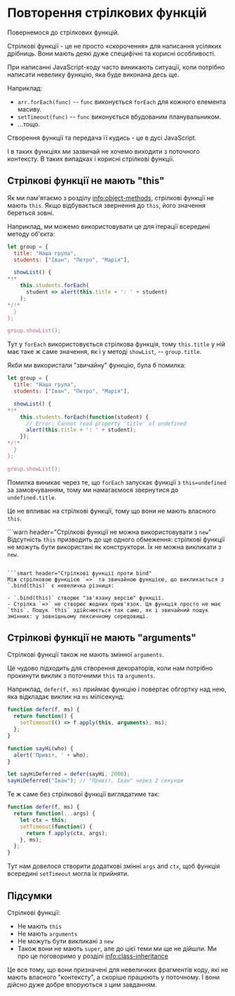 # Повторення стрілкових функцій

Повернемося до стрілкових функцій.

Стрілкові функції - це не просто «скорочення» для написання усіляких дрібниць. Вони мають деякі дуже специфічні та корисні особливості.

При написанні JavaScript-коду часто виникають ситуації, коли потрібно написати невелику функцію, яка буде виконана десь ще.

Наприклад:

- `arr.forEach(func)` -- `func` виконується `forEach` для кожного елемента масиву.
- `setTimeout(func)` -- `func` виконується вбудованим планувальником.
- ...тощо.

Створення функції та передача її кудись - це в дусі JavaScript.

І в таких функціях ми зазвичай не хочемо виходити з поточного контексту. В таких випадках і корисні стрілкові функції.

## Стрілкові функції не мають "this"

Як ми пам'ятаємо з розділу <info:object-methods>, стрілкові функції не мають `this`. Якщо відбувається звернення до `this`, його значення береться зовні.

Наприклад, ми можемо використовувати це для ітерації всередині методу об'єкта:

```js run
let group = {
  title: "Наша група",
  students: ["Іван", "Петро", "Марія"],

  showList() {
*!*
    this.students.forEach(
      student => alert(this.title + ': ' + student)
    );
*/!*
  }
};

group.showList();
```

Тут у `forEach` використовується стрілкова функція, тому `this.title` у ній має таке ж саме значення, як і у методі `showList`, -- `group.title`.

Якби ми використали "звичайну" функцію, була б помилка:

```js run
let group = {
  title: "Наша група",
  students: ["Іван", "Петро", "Марія"],

  showList() {
*!*
    this.students.forEach(function(student) {
      // Error: Cannot read property 'title' of undefined
      alert(this.title + ': ' + student);
    });
*/!*
  }
};

group.showList();
```

Помилка виникає через те, що `forEach` запускає функції з `this=undefined` за замовчуванням, тому ми намагаємося звернутися до `undefined.title`.

Це не впливає на стрілкові функції, тому що вони не мають власного `this`.

```warn header="Стрілкові функції не можна використовувати з `new`"
Відсутність `this` призводить до ще одного обмеження: стрілкові функції не можуть бути використані як конструктори. Їх не можна викликати з `new`.
```

```smart header="Стрілкові функції проти bind"
Між стрілковою функцією `=>` та звичайною функцією, що викликається з `.bind(this)` є невеличка різниця:

- `.bind(this)` створює "зв'язану версію" функції.
- Стрілка `=>` не створює жодних прив'язок. Ця функція просто не має `this`. Пошук `this` здійснюється так само, як і звичайний пошук змінних: у зовнішньому лексичному середовищі.
```

## Стрілкові функції не мають "arguments"

Стрілкові функції також не мають змінної `arguments`.

Це чудово підходить для створення декораторів, коли нам потрібно прокинути виклик з поточними `this` та `arguments`.

Наприклад, `defer(f, ms)` приймає функцію і повертає обгортку над нею, яка відкладає виклик на `ms` мілісекунд:

```js run
function defer(f, ms) {
  return function() {
    setTimeout(() => f.apply(this, arguments), ms);
  };
}

function sayHi(who) {
  alert('Привіт, ' + who);
}

let sayHiDeferred = defer(sayHi, 2000);
sayHiDeferred("Іван"); // "Привіт, Іван" через 2 секунди
```

Те ж саме без стрілкової функції виглядатиме так:

```js
function defer(f, ms) {
  return function(...args) {
    let ctx = this;
    setTimeout(function() {
      return f.apply(ctx, args);
    }, ms);
  };
}
```

Тут нам довелося створити додаткові змінні `args` and `ctx`, щоб функція всередині `setTimeout` могла їх прийняти.

## Підсумки

Стрілкові функції:

- Не мають `this`
- Не мають `arguments`
- Не можуть бути викликані з `new`
- Також вони не мають `super`, але до цієї теми ми ще не дійшли. Ми про це поговоримо у розділі <info:class-inheritance>

Це все тому, що вони призначені для невеличких фрагментів коду, які не мають власного "контексту", а скоріше працюють у поточному. І вони дійсно дуже добре впоруються з цим завданням.
